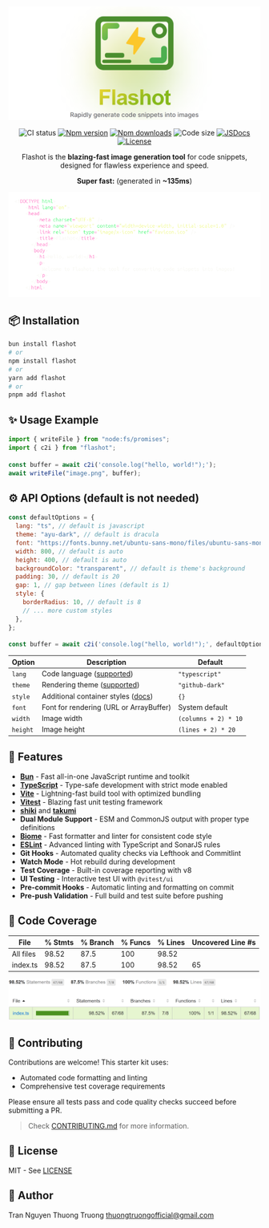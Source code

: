 <div align="center">

<picture>
    <source media="(prefers-color-scheme: dark)" srcset="./public/banner_dark.png">
    <img alt="Line banner" src="./public/banner_light.png">
</picture>

![CI status](https://img.shields.io/github/actions/workflow/status/thuongtruong109/flashot/ci.yml?branch=main&label=ci&logo=github&style=flat&colorA=080f12&colorB=1fa669)
[![Npm version](https://img.shields.io/npm/v/flashot?style=flat&label=version&colorA=080f12&colorB=1fa669&logo=npm)](https://npmjs.com/package/flashot)
[![Npm downloads](https://img.shields.io/npm/dm/flashot?style=flat&colorA=080f12&colorB=1fa669)](https://npmjs.com/package/flashot)
![Code size](https://img.shields.io/github/languages/code-size/thuongtruong109/flashot?style=flat&colorA=080f12&colorB=1fa669)
[![JSDocs](https://img.shields.io/badge/jsdocs-reference-080f12?style=flat&colorA=080f12&colorB=1fa669)](https://www.jsdocs.io/package/vite-unbundled)
[![License](https://img.shields.io/github/license/thuongtruong109/flashot.svg?style=flat&colorA=080f12&colorB=1fa669)](https://github.com/antfu/vite-unbundled/blob/main/LICENSE)

Flashot is the **blazing-fast image generation tool** for code snippets, designed for flawless experience and speed.

</div>

<div align="center">

**Super fast:** (generated in **~135ms**)

  <img src="./test/.snapshot/demo.png" alt="Example output" />
</div>

## 📦 Installation

```bash
bun install flashot
# or
npm install flashot
# or
yarn add flashot
# or
pnpm add flashot
```

## ✨ Usage Example

```js
import { writeFile } from "node:fs/promises";
import { c2i } from "flashot";

const buffer = await c2i('console.log("hello, world!");');
await writeFile("image.png", buffer);
```

## ⚙️ API Options (default is not needed)

```js
const defaultOptions = {
  lang: "ts", // default is javascript
  theme: "ayu-dark", // default is dracula
  font: "https://fonts.bunny.net/ubuntu-sans-mono/files/ubuntu-sans-mono-latin-400-normal.woff2", // custom font
  width: 800, // default is auto
  height: 400, // default is auto
  backgroundColor: "transparent", // default is theme's background
  padding: 30, // default is 20
  gap: 1, // gap between lines (default is 1)
  style: {
    borderRadius: 10, // default is 8
    // ... more custom styles
  },
};

const buffer = await c2i('console.log("hello, world!");', defaultOptions);
```

| Option   | Description                                                                              | Default              |
| -------- | ---------------------------------------------------------------------------------------- | -------------------- |
| `lang`   | Code language ([supported](https://shiki.style/languages))                               | `"typescript"`       |
| `theme`  | Rendering theme ([supported](https://shiki.style/themes))                                | `"github-dark"`      |
| `style`  | Additional container styles ([docs](https://takumi.kane.tw/docs/deep-dives/stylesheets)) | `{}`                 |
| `font`   | Font for rendering (URL or ArrayBuffer)                                                  | System default       |
| `width`  | Image width                                                                              | `(columns + 2) * 10` |
| `height` | Image height                                                                             | `(lines + 2) * 20`   |

## 🚀 Features

- **[Bun](https://bun.sh)** - Fast all-in-one JavaScript runtime and toolkit
- **[TypeScript](https://www.typescriptlang.org/)** - Type-safe development with strict mode enabled
- **[Vite](https://vitejs.dev/)** - Lightning-fast build tool with optimized bundling
- **[Vitest](https://vitest.dev/)** - Blazing fast unit testing framework
- **[shiki](https://github.com/shikijs/shiki)** and **[takumi](https://github.com/kane50613/takumi)**
- **Dual Module Support** - ESM and CommonJS output with proper type definitions
- **[Biome](https://biomejs.dev/)** - Fast formatter and linter for consistent code style
- **[ESLint](https://eslint.org/)** - Advanced linting with TypeScript and SonarJS rules
- **Git Hooks** - Automated quality checks via Lefthook and Commitlint
- **Watch Mode** - Hot rebuild during development
- **Test Coverage** - Built-in coverage reporting with v8
- **UI Testing** - Interactive test UI with `@vitest/ui`
- **Pre-commit Hooks** - Automatic linting and formatting on commit
- **Pre-push Validation** - Full build and test suite before pushing

## 🧪 Code Coverage

| File      | % Stmts | % Branch | % Funcs | % Lines | Uncovered Line #s |
| --------- | ------- | -------- | ------- | ------- | ----------------- |
| All files | 98.52   | 87.5     | 100     | 98.52   |
| index.ts  | 98.52   | 87.5     | 100     | 98.52   | 65                |

![Coverage](./public/coverage.png)

## 🤝 Contributing

Contributions are welcome! This starter kit uses:

- Automated code formatting and linting
- Comprehensive test coverage requirements

Please ensure all tests pass and code quality checks succeed before submitting a PR.

> Check [CONTRIBUTING.md](./.github/CONTRIBUTING.md) for more information.

## 📄 License

MIT - See [LICENSE](./LICENSE)

## 👤 Author

Tran Nguyen Thuong Truong
<thuongtruongofficial@gmail.com>

<!-- https://github.com/bunup/bunup -->
<!-- https://github.com/pedro199288/bun-library-starter -->
